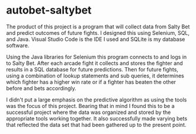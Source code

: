 # autobet-saltybet
The product of this project is a program that will collect data from Salty Bet and predict
outcomes of future fights. I designed this using Selenium, SQL, and Java.
Visual Studio Code is the IDE I used and SQLite is my database software.

Using the Java libraries for Selenium this program connects to and logs in to Salty Bet.
After each arcade fight it collects and stores the fighter and results in a SQL database for
future predictions. Then for future fights, using a combination of lookup statements and 
sub queries, it determines which fighter has a higher win rate or if a fighter has beaten
the other before and bets accordingly.

I didn't put a large emphasis on the predictive algorithm as using the tools was the focus
of this project. Bearing that in mind I found this to be a successful project where the data 
was organized and stored by the appropriate tools working together. It also successfully
made varying bets that reflected the data set that had been gathered up to the present point.